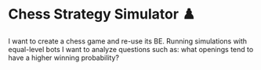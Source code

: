 # Chess Strategy Simulator ♟️

I want to create a chess game and re-use its BE. Running simulations with equal-level bots I want to analyze questions such as: what openings tend to have a higher winning probability?
